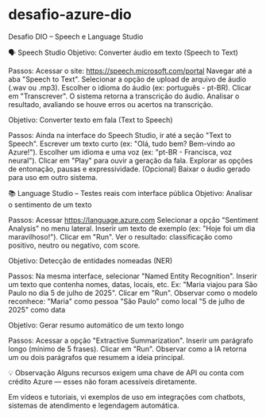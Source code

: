 # desafio-azure-dio
Desafio DIO – Speech e Language Studio

🗣️ Speech Studio 
Objetivo: Converter áudio em texto (Speech to Text)

Passos:
Acessar o site: https://speech.microsoft.com/portal
Navegar até a aba "Speech to Text".
Selecionar a opção de upload de arquivo de áudio (.wav ou .mp3).
Escolher o idioma do áudio (ex: português - pt-BR).
Clicar em "Transcrever".
O sistema retorna a transcrição do áudio.
Analisar o resultado, avaliando se houve erros ou acertos na transcrição.

Objetivo: Converter texto em fala (Text to Speech)

Passos:
Ainda na interface do Speech Studio, ir até a seção "Text to Speech".
Escrever um texto curto (ex: "Olá, tudo bem? Bem-vindo ao Azure!").
Escolher um idioma e uma voz (ex: "pt-BR - Francisca, voz neural").
Clicar em "Play" para ouvir a geração da fala.
Explorar as opções de entonação, pausas e expressividade.
(Opcional) Baixar o áudio gerado para uso em outro sistema.

📚 Language Studio – Testes reais com interface pública
Objetivo: Analisar o sentimento de um texto

Passos:
Acessar https://language.azure.com
Selecionar a opção "Sentiment Analysis" no menu lateral.
Inserir um texto de exemplo (ex: "Hoje foi um dia maravilhoso!").
Clicar em "Run".
Ver o resultado: classificação como positivo, neutro ou negativo, com score.

Objetivo: Detecção de entidades nomeadas (NER)

Passos:
Na mesma interface, selecionar "Named Entity Recognition".
Inserir um texto que contenha nomes, datas, locais, etc.
Ex: "Maria viajou para São Paulo no dia 5 de julho de 2025".
Clicar em "Run".
Observar como o modelo reconhece:
"Maria" como pessoa
"São Paulo" como local
"5 de julho de 2025" como data

Objetivo: Gerar resumo automático de um texto longo

Passos:
Acessar a opção "Extractive Summarization".
Inserir um parágrafo longo (mínimo de 5 frases).
Clicar em "Run".
Observar como a IA retorna um ou dois parágrafos que resumem a ideia principal.

💡 Observação
Alguns recursos exigem uma chave de API ou conta com crédito Azure — esses não foram acessíveis diretamente.

Em vídeos e tutoriais, vi exemplos de uso em integrações com chatbots, sistemas de atendimento e legendagem automática.
